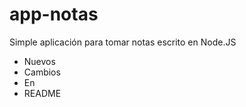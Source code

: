 # app-notas
Simple aplicación para tomar notas escrito en Node.JS 
* Nuevos
* Cambios
* En
* README
